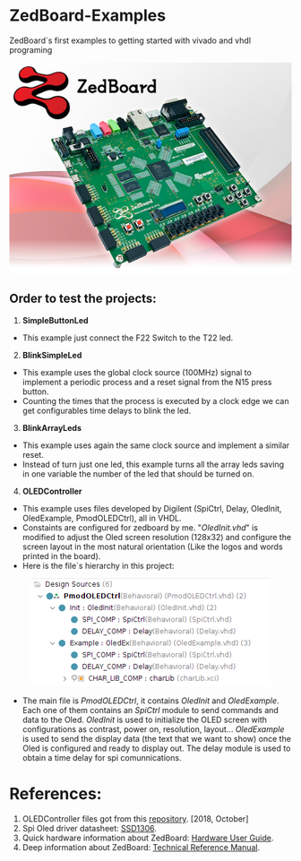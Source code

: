 # ZedBoard-Examples

ZedBoard´s first examples to getting started with vivado and vhdl programing

![ZedBoard](https://github.com/AndresCasasola/ZedBoard-Examples/raw/master/Resources/Images/zedboard.jpg)

## Order to test the projects:

1. **SimpleButtonLed**
- This example just connect the F22 Switch to the T22 led.

2. **BlinkSimpleLed**
- This example uses the global clock source (100MHz) signal to implement a periodic process and a reset signal from the N15 press button.
- Counting the times that the process is executed by a clock edge we can get configurables time delays to blink the led.

3. **BlinkArrayLeds**
- This example uses again the same clock source and implement a similar reset.
- Instead of turn just one led, this example turns all the array leds saving in one variable the number of the led that should be turned on.

4. **OLEDController**
- This example uses files developed by Digilent (SpiCtrl, Delay, OledInit, OledExample, PmodOLEDCtrl),  all in VHDL. 
- Constaints are configured for zedboard by me. "*OledInit.vhd*" is modified to adjust the Oled screen resolution (128x32) and configure the screen layout in the most natural orientation (Like the logos and words printed in the board).
- Here is the file´s hierarchy in this project:

<p align="center">
  <img width="428" height="193" src="https://github.com/AndresCasasola/ZedBoard-Examples/raw/master/Resources/Images/oled_hierarchy.png">
</p>

- The main file is *PmodOLEDCtrl*, it contains *OledInit* and *OledExample*. Each one of them contains an *SpiCtrl* module to send commands and data to the Oled. *OledInit* is used to initialize the OLED screen with configurations as contrast, power on, resolution, layout... *OledExample* is used to send the display data (the text that we want to show) once the Oled is configured and ready to display out. The delay module is used to obtain a time delay for spi comunnications.



# References:

1. OLEDController files got from this [repository](https://github.com/faab64/OLED_on_ZedBoard). [2018, October]
2. Spi Oled driver datasheet: [SSD1306](https://github.com/AndresCasasola/ZedBoard-Examples/raw/master/Resources/Documentation).
3. Quick hardware information about ZedBoard: [Hardware User Guide](https://github.com/AndresCasasola/ZedBoard-Examples/raw/master/Resources/Documentation).
4. Deep information about ZedBoard: [Technical Reference Manual](https://github.com/AndresCasasola/ZedBoard-Examples/raw/master/Resources/Documentation).



